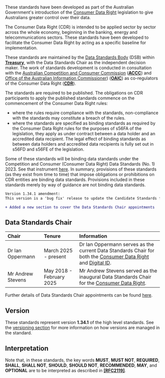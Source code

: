 These standards have been developed as part of the Australian Government's introduction of the [Consumer Data Right](https://www.cdr.gov.au/) legislation to give Australians greater control over their data.

The Consumer Data Right (CDR) is intended to be applied sector by sector across the whole economy, beginning in the banking, energy and telecommunications sectors. These standards have been developed to facilitate the Consumer Data Right by acting as a specific baseline for implementation.

These standards are maintained by the [Data Standards Body](https://www.legislation.gov.au/Details/F2021N00038) (DSB) within [**Treasury**](#iref-Treasury), with the Data Standards Chair as the independent decision maker. The work of standards development is conducted in consultation with the [Australian Competition and Consumer Commission](https://www.accc.gov.au/focus-areas/consumer-data-right-cdr-0) ([**ACCC**](#iref-ACCC)) and [Office of the Australian Information Commissioner](https://www.oaic.gov.au/consumer-data-right/about-the-consumer-data-right/)) ([**OAIC**](#iref-OAIC)) as co-regulators of the Consumer Data Right ([**CDR**](#iref-CDR)).

The standards are required to be published. The obligations on CDR participants to apply the published standards commence on the commencement of the Consumer Data Right rules:

- where the rules require compliance with the standards, non-compliance with the standards may constitute a breach of the rules.
- where the standards are specified as binding standards as required by the Consumer Data Right rules for the purposes of s56FA of the legislation, they apply as under contract between a data holder and an accredited data recipient. The legal effect of binding standards as between data holders and accredited data recipients is fully set out in s56FD and s56FE of the legislation.

Some of these standards will be binding data standards under the Competition and Consumer (Consumer Data Right) Data Standards (No. 1) 2023. See that instrument [here](https://consumerdatastandards.gov.au/sites/consumerdatastandards.gov.au/files/2023-02/Competition%20and%20Consumer%20%28Consumer%20Data%20Right%29%20Data%20Standards%20%28No.%201%29%202023%20executed.pdf). In summary, provisions of these standards (as they exist from time to time) that impose obligations or prohibitions on CDR entities are binding data standards. Provisions included in these standards merely by way of guidance are not binding data standards.


```diff
Version 1.34.1 amendment:
This version is a 'bug fix' release to update the Candidate Standards for the Banking and Non-Bank Lending sector. Version Delta comments from the recent v1.34.0 release have been retained in the binding standards for reference only.
```

```diff
+ Added a new section to cover the Data Standards Chair appointments
```

## Data Standards Chair

| Chair | Tenure | Information
| :----- | :------ | :---------- |
| Dr Ian Oppermann | March 2025 - present | Dr Ian Oppermann serves as the current Data Standards Chair for both the [Consumer Data Right](https://www.cdr.gov.au/about) and [Digital ID](https://www.digitalidsystem.gov.au/how-the-system-works).
| Mr Andrew Stevens | May 2018 - February 2025 | Mr Andrew Stevens served as the inaugural Data Standards Chair for the [Consumer Data Right](https://www.cdr.gov.au/about). |
 
Further details of Data Standards Chair appointments can be found [here](https://www.directory.gov.au/portfolios/treasury/department-treasury/data-standards-chair).

## Version
These standards represent version **1.34.1** of the high level standards. See the [versioning section](#versioning) for more information on how versions are managed in the standard.



## Interpretation
Note that, in these standards, the key words **MUST**, **MUST NOT**, **REQUIRED**, **SHALL**, **SHALL NOT**, **SHOULD**, **SHOULD NOT**, **RECOMMENDED**, **MAY**, and **OPTIONAL** are to be interpreted as described in **[[RFC2119]](#nref-RFC2119)**.
